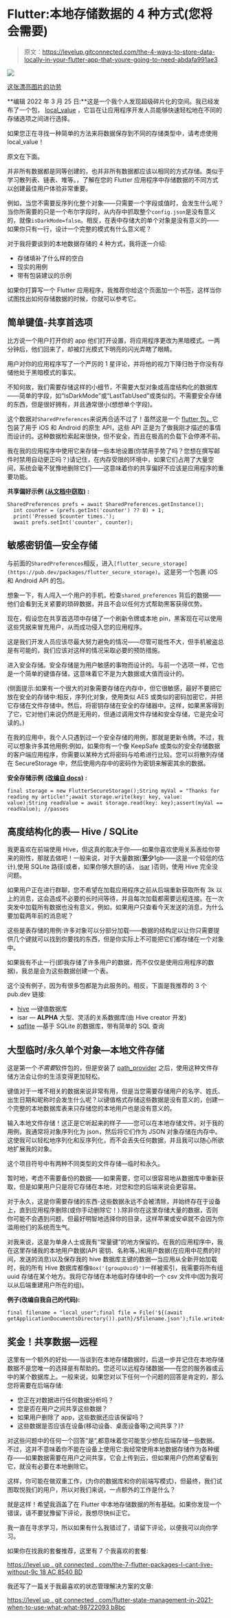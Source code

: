 # Flutter:本地存储数据的 4 种方式(您将会需要)

> 原文：<https://levelup.gitconnected.com/the-4-ways-to-store-data-locally-in-your-flutter-app-that-youre-going-to-need-abdafa991ae3>

![](img/bbef50f91832bb90e7462b5061dce376.png)

[这张漂亮图片的功劳](https://reactree.com/blog/local-data-storage-in-flutter-using-sqflite/)

**编辑 2022 年 3 月 25 日:**这是一个我个人发现超级碎片化的空间。我已经发布了一个包， [local_value](https://pub.dev/packages/local_value) ，它旨在让应用程序开发人员能够快速轻松地在不同的存储选项之间进行选择。

如果您正在寻找一种简单的方法来将数据保存到不同的存储类型中，请考虑使用 local_value！

原文在下面。

并非所有数据都是同等创建的，也并非所有数据都应该以相同的方式存储。类似于学习散列表、链表、堆等。，了解在您的 Flutter 应用程序中存储数据的不同方式以创建最佳用户体验非常重要。

例如，当您不需要反序列化整个对象——只需要一个字段或值时，会发生什么呢？当你所需要的只是一个布尔字段时，从内存中抓取整个`config.json`是没有意义的，就像`isDarkMode=false`。相反，在表中存储大的单个对象是没有意义的——如果你只有一行，设计一个完整的模式有什么意义呢？

对于我将要谈到的本地数据存储的 4 种方式，我将逐一介绍:

*   存储填补了什么样的空白
*   现实的用例
*   带有包装建议的示例

如果你打算写一个 Flutter 应用程序，我推荐你给这个页面加一个书签，这样当你试图找出如何存储数据的时候，你就可以参考它。

## 简单键值-共享首选项

比方说一个用户打开你的 app 他们打开设置，将应用程序更改为黑暗模式。一两分钟后，他们回来了，却被灯光模式下明亮的闪光弄瞎了眼睛。

用户对你的应用程序写了一个严厉的 1 星评论，并将他的视力下降归咎于你没有存储他处于黑暗模式的事实。

不知何故，我们需要存储这样的小细节，不需要大型对象或高度结构化的数据库——简单的字段，如“IsDarkMode”或“LastTabUsed”或类似的。不需要安全存储的东西，但是很好拥有，并且通常很小(想想单个字段)。

这个数据对`SharedPreferences`来说再合适不过了！虽然这是一个 [flutter 包，](https://pub.dev/packages/shared_preferences)它包装了用于 iOS 和 Android 的原生 API，这些 API 正是为了做我刚才描述的事情而设计的。这种数据检索起来很快，但不安全，而且在极高的负载下会停滞不前。

我在我的应用程序中使用它来存储一些本地设置(你禁用手势了吗？您想在撰写邮件时禁用自动更正吗？)请记住，在内存受限的环境中，如果它们占用了大量空间，系统会毫不犹豫地删除它们——这意味着你的共享偏好不应该是应用程序的重要功能。

**共享偏好示例** [**(从文档中窃取)**](https://pub.dev/packages/shared_preferences) **:**

```
SharedPreferences prefs = await SharedPreferences.getInstance();
  int counter = (prefs.getInt('counter') ?? 0) + 1;
  print('Pressed $counter times.');
  await prefs.setInt('counter', counter);
```

## 敏感密钥值—安全存储

与前面的`SharedPreferences`相反，进入`[flutter_secure_storage](https://pub.dev/packages/flutter_secure_storage)`。这是另一个包裹 iOS 和 Android API 的包。

想象一下，有人闯入一个用户的手机，检查`shared_preferences` 背后的数据——他们会看到无关紧要的琐碎数据，并且不会以任何方式帮助黑客获得优势。

现在，假设您在共享首选项中存储了一个刷新令牌或本地 pin，黑客现在可以使用这些凭据来冒充用户，从而成功侵入您的应用程序。

这是我们开发人员应该尽最大努力避免的情况——尽管可能性不大，但手机被盗总是有可能的，我们应该对这样的情况采取必要的预防措施。

进入安全存储。安全存储是为用户敏感的事物而设计的。与前一个选项一样，它也是一个简单的键值存储，这意味着它不是为大数据或大值而设计的。

(侧面提示:如果有一个很大的对象需要存储在内存中，但它很敏感，最好不要把它放在安全的存储中:相反，序列化对象，使用类似 AES 或类似的密码加密它，并把它存储在文件存储中。然后，将密钥存储在安全的存储器中。这样，如果黑客得到了它，它对他们来说仍然是无用的，但通过调用文件存储和安全存储，它是完全可读的。)

在我的应用中，我个人只遇到过一个安全存储的用例，那就是更新令牌。不过，我可以想象许多其他用例:例如，如果你有一个像 KeepSafe 或类似的安全存储数据的客户端应用程序，你需要以某种方式将密码与哈希进行比较。您可以将散列存储在 SecureStorage 中，然后使用内存中的密码作为密钥来解密其余的数据。

**安全存储示例** [**(改编自 docs)**](https://pub.dev/packages/flutter_secure_storage) **:**

```
final storage = new FlutterSecureStorage();String myVal = "Thanks for reading my article!";await storage.write(key: key, value: value);String readValue = await storage.read(key: key);assert(myVal == readValue); //passes
```

## 高度结构化的表— Hive / SQLite

我更喜欢在前端使用 Hive，但这真的取决于你——如果你喜欢使用关系表给你带来的刚性，那就去做吧！一般来说，对于大量数据(**至少**1gb——这是一个较低的估计),使用 SQLite 路径(或者，如果你够大胆的话， [isar](https://pub.dev/packages/isar) )否则，使用 Hive 完全没问题。

如果用户正在进行群聊，您不希望在加载应用程序之前从后端重新获取所有 3k 以上的消息，这会造成不必要的长时间等待，并且每次加载都需要远程连接。在一次突发中加载所有数据也没有意义，例如，如果用户只查看今天发送的消息，为什么要加载两年前的消息呢？

这些是表存储的用例:许多对象可以分部分加载——数据的结构足以让你只需要提供几个键就可以找到你要找的东西，但是你实际上不可能把它们都存储在一个对象中。

如果我有不止一行(即我存储了许多用户的数据，而不仅仅是使用应用程序的数据)，我总是会为这些数据创建一个表。

这个没有例子，因为有很多包都是为此服务的。相反，下面是我推荐的 3 个 pub.dev 链接:

*   [hive](https://pub.dev/packages/hive) —键值数据库
*   isar — **ALPHA** 大型、灵活的关系数据库(由 Hive creator 开发)
*   [sqflite](https://pub.dev/packages/sqflite) —基于 SQLite 的数据库，带有简单的 SQL 查询

## 大型临时/永久单个对象—本地文件存储

这是第一个*不需要*软件包的，但是安装了 [path_provider](https://pub.dev/packages/path_provider) 之后，使用这种文件存储方法会让你的生活变得更加轻松。

键值对于一堆不相关的数据来说非常有用，但是当您需要存储用户的名字、姓氏、出生日期和昵称时会发生什么呢？以键值格式存储这些数据是没有意义的，创建一个完整的本地数据库表来只存储您的本地用户也是没有意义的。

输入本地文件存储！这正是它听起来的样子——您可以在本地存储文件。对于我的用例，我通常将对象序列化为 json，然后将它们作为 JSON 对象存储在内存中。这使我可以轻松地序列化和反序列化，而不会丢失任何数据，并且我可以随心所欲地扩展我的对象。

这个项目符号中有两种不同类型的文件存储—临时和永久。

暂时地，考虑不需要备份的数据——如果需要，您可以很容易地从数据库中重新获取，但是如果用户只是将它存储在本地，对您和您的后端来说会更容易。

对于永久，这是你需要存储的东西-这些数据永远不会被清除，并始终存在于设备上，直到应用程序删除(或你手动删除它！).除非你在这里存储大量的数据，否则你可能不会遇到问题，但最好明智地选择你的目录，这样苹果或安卓就不会因为你滥用他们的系统而生气。

对我来说，这是为单身人士或我有“常量键”的地方保留的。在我的应用程序中，我在这里存储我的本地用户数据(API 密钥、名称等。)和用户数据(在应用中花费的时间，发送的消息)以及保存我的 hive 数据库主键的数据—当应用从全新开始加载时，我的所有 Hive 数据库都像`Box('{groupUuid}')`一样被索引，我需要将所有组 uuid 存储在某个地方。我将它存储在本地临时存储中的一个 csv 文件中(因为我可以从后端重建用户所在的组)。

**例子(改编自我自己的代码):**

```
final filename = "local_user";final file = File('${(await getApplicationDocumentsDirectory()).path}/$filename.json');file.writeAsString(json.encode(user.toJson()));User.fromJson(file.readAsString());
```

## 奖金！共享数据—远程

这里有一个额外的好处——当谈到在本地存储数据时，后退一步并记住在本地存储数据不是您唯一的选择是有帮助的。您还可以远程存储数据——在您的服务器或云中的某个数据库上。一般来说，如果您对以下任何一个问题的回答是肯定的，那么您将需要在后端存储:

*   您正在对数据进行任何数据分析吗？
*   您是否在用户之间共享这些数据？
*   如果用户删除了 app，这些数据还应该保留吗？
*   这些数据是否应该在设备(移动设备、桌面设备等)之间共享？)?

对这些问题中的任何一个回答“是”,都意味着您可能至少想在后端存储一些数据。不过，这并不意味着你不能在设备上使用它:我经常使用本地数据存储作为各种缓存——如果数据需要在用户之间共享，它会上传到云，但如果用户仍然希望看到它，就没有必要在本地删除它。

这样，你可能在做双重工作，(为你的数据库和你的前端写模式)，但最终，我们试图取悦我们的用户，所以对我们来说，一点额外的工作是什么？

就是这样！希望我涵盖了在 Flutter 中本地存储数据的所有基础。如果你发现一个错误，请不要犹豫留下评论，我想尽快纠正它。

我一直在寻求学习，所以如果有什么我错过了，请留下评论，以便我可以向你学习。

如果你在找我的套餐推荐，这里有 7 个我喜欢的套餐:

[https://level up . git connected . com/the-7-flutter-packages-I-cant-live-without-9c 18 AC 8540 BD](/the-7-flutter-packages-i-cant-live-without-9c18ac8540bd?source=your_stories_page-------------------------------------)

我还写了一篇关于我最喜欢的状态管理解决方案的文章:

[https://level up . git connected . com/flutter-state-management-in-2021-when-to-use-what-what-98722093 b8bc](/flutter-state-management-in-2021-when-to-use-what-98722093b8bc?source=your_stories_page-------------------------------------)